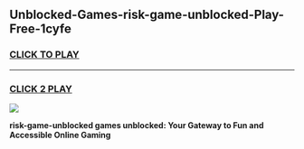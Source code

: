 
## Unblocked-Games-risk-game-unblocked-Play-Free-1cyfe
<h3>
<a href="https://premium76.site?title=risk-game-unblocked&ref=18A1">CLICK TO PLAY</a></h3>
<hr>

<h3>
<a href="https://premium76.site?title=risk-game-unblocked&ref=18A1">CLICK 2 PLAY</a>
  
</h3>

<a href="https://premium76.site?title=risk-game-unblocked&ref=18A1"><img src="https://clearcache.store/games.png"></a>


**risk-game-unblocked games unblocked: Your Gateway to Fun and Accessible Online Gaming**
